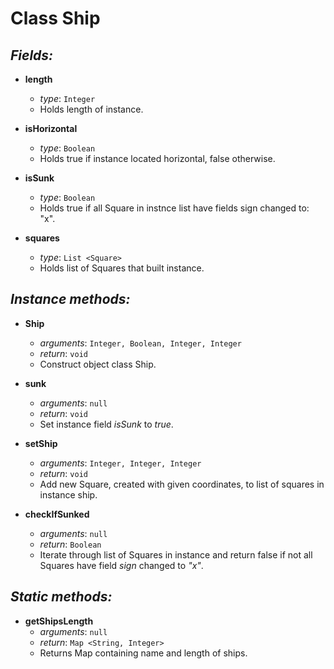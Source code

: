 # Class Ship


## _Fields:_
- **length**
    - *type*: `Integer`
    - Holds length of instance.

- **isHorizontal**
    - *type*: `Boolean`
    - Holds true if instance located horizontal, false otherwise.

- **isSunk**
    - *type*: `Boolean`
    - Holds true if all Square in instnce list have fields sign changed to: "x".

- **squares**
    - *type*: `List <Square>`
    - Holds list of Squares that built instance.

## _Instance methods:_
- **Ship**
    - *arguments*: `Integer, Boolean, Integer, Integer`
    - *return*: `void`
    - Construct object class Ship.

- **sunk**
    - *arguments*: `null`
    - *return*: `void`
    - Set instance field *isSunk* to *true*.

- **setShip**
    - *arguments*: `Integer, Integer, Integer`
    - *return*: `void`
    - Add new Square, created with given coordinates, to list of squares in instance ship.

- **checkIfSunked**
    - *arguments*: `null`
    - *return*: `Boolean`
    - Iterate through list of Squares in instance and return false if not all Squares have field *sign* changed to *"x"*.

## _Static methods:_
- **getShipsLength**
    - *arguments*: `null`
    - *return*: `Map <String, Integer>`
    - Returns Map containing name and length of ships.
